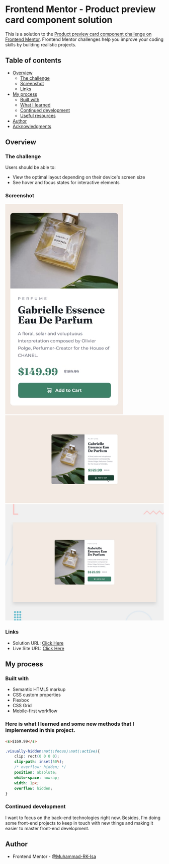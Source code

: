 # Frontend Mentor - Product preview card component solution

This is a solution to the [Product preview card component challenge on Frontend Mentor](https://www.frontendmentor.io/challenges/product-preview-card-component-GO7UmttRfa). Frontend Mentor challenges help you improve your coding skills by building realistic projects. 

## Table of contents

- [Overview](#overview)
  - [The challenge](#the-challenge)
  - [Screenshot](#screenshot)
  - [Links](#links)
- [My process](#my-process)
  - [Built with](#built-with)
  - [What I learned](#what-i-learned)
  - [Continued development](#continued-development)
  - [Useful resources](#useful-resources)
- [Author](#author)
- [Acknowledgments](#acknowledgments)

## Overview

### The challenge

Users should be able to:

- View the optimal layout depending on their device's screen size
- See hover and focus states for interactive elements

### Screenshot

![](design/mobile-design.jpg)
![](design/active-states.jpg)
![](design/desktop-preview.jpg)

### Links

- Solution URL: [Click Here](https://github.com/Muhammad-RK-Isa/product-preview-card-component)
- Live Site URL: [Click Here](https://muhammad-rk-isa.github.io/product-preview-card-component)

## My process

### Built with

- Semantic HTML5 markup
- CSS custom properties
- Flexbox
- CSS Grid
- Mobile-first workflow

### Here is what I learned and some new methods that I implemented in this project.

```html
<s>$169.99</s>
```
```css
.visually-hidden:not(:focus):not(:active){
    clip: rect(0 0 0 0);
    clip-path: inset(50%);
    /* overflow: hidden; */
    position: absolute;
    white-space: nowrap;
    width: 1px;
    overflow: hidden;
}
```

### Continued development

I want to focus on the back-end technologies right now. Besides, I'm doing some front-end projects to keep in touch with new things and making it easier to master front-end development.

## Author
- Frontend Mentor - [@Muhammad-RK-Isa](https://www.frontendmentor.io/profile/Muhammad-RK-Isa)

